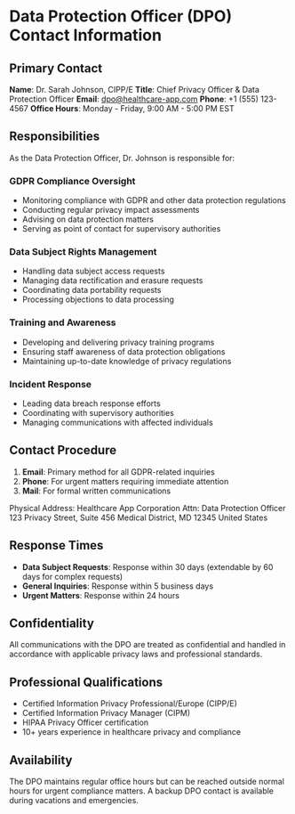 # Data Protection Officer (DPO) Contact Information

## Primary Contact
**Name**: Dr. Sarah Johnson, CIPP/E
**Title**: Chief Privacy Officer & Data Protection Officer
**Email**: dpo@healthcare-app.com
**Phone**: +1 (555) 123-4567
**Office Hours**: Monday - Friday, 9:00 AM - 5:00 PM EST

## Responsibilities
As the Data Protection Officer, Dr. Johnson is responsible for:

### GDPR Compliance Oversight
- Monitoring compliance with GDPR and other data protection regulations
- Conducting regular privacy impact assessments
- Advising on data protection matters
- Serving as point of contact for supervisory authorities

### Data Subject Rights Management
- Handling data subject access requests
- Managing data rectification and erasure requests
- Coordinating data portability requests
- Processing objections to data processing

### Training and Awareness
- Developing and delivering privacy training programs
- Ensuring staff awareness of data protection obligations
- Maintaining up-to-date knowledge of privacy regulations

### Incident Response
- Leading data breach response efforts
- Coordinating with supervisory authorities
- Managing communications with affected individuals

## Contact Procedure
1. **Email**: Primary method for all GDPR-related inquiries
2. **Phone**: For urgent matters requiring immediate attention
3. **Mail**: For formal written communications

Physical Address:
Healthcare App Corporation
Attn: Data Protection Officer
123 Privacy Street, Suite 456
Medical District, MD 12345
United States

## Response Times
- **Data Subject Requests**: Response within 30 days (extendable by 60 days for complex requests)
- **General Inquiries**: Response within 5 business days
- **Urgent Matters**: Response within 24 hours

## Confidentiality
All communications with the DPO are treated as confidential and handled in accordance with applicable privacy laws and professional standards.

## Professional Qualifications
- Certified Information Privacy Professional/Europe (CIPP/E)
- Certified Information Privacy Manager (CIPM)
- HIPAA Privacy Officer certification
- 10+ years experience in healthcare privacy and compliance

## Availability
The DPO maintains regular office hours but can be reached outside normal hours for urgent compliance matters. A backup DPO contact is available during vacations and emergencies.

